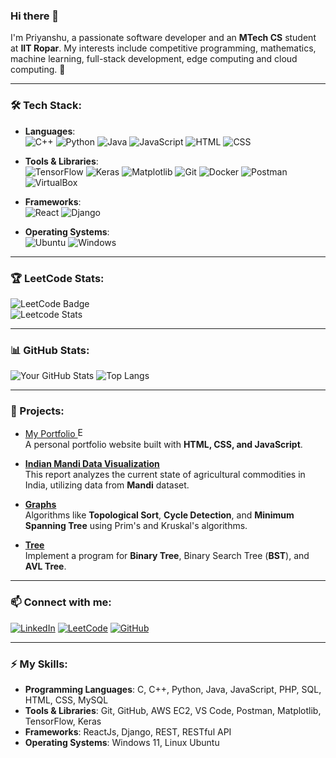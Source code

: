 ### Hi there 👋
I'm Priyanshu, a passionate software developer and an **MTech CS** student at **IIT Ropar**. My interests include competitive programming, mathematics, machine learning, full-stack development, edge computing and cloud computing. 🚀

---

### 🛠 Tech Stack:
- **Languages**:  
  ![C++](https://img.shields.io/badge/-C++-00599C?style=flat-square&logo=cplusplus&logoColor=white) ![Python](https://img.shields.io/badge/-Python-3776AB?style=flat-square&logo=python&logoColor=white) ![Java](https://img.shields.io/badge/-Java-007396?style=flat-square&logo=java&logoColor=white) ![JavaScript](https://img.shields.io/badge/-JavaScript-F7DF1E?style=flat-square&logo=javascript&logoColor=black) ![HTML](https://img.shields.io/badge/-HTML5-E34F26?style=flat-square&logo=html5&logoColor=white) ![CSS](https://img.shields.io/badge/-CSS3-1572B6?style=flat-square&logo=css3&logoColor=white)

- **Tools & Libraries**:  
  ![TensorFlow](https://img.shields.io/badge/-TensorFlow-FF6F00?style=flat-square&logo=tensorflow&logoColor=white) ![Keras](https://img.shields.io/badge/-Keras-D00000?style=flat-square&logo=keras&logoColor=white) ![Matplotlib](https://img.shields.io/badge/-Matplotlib-11557C?style=flat-square&logo=python&logoColor=white) ![Git](https://img.shields.io/badge/-Git-F05032?style=flat-square&logo=git&logoColor=white) ![Docker](https://img.shields.io/badge/-Docker-2496ED?style=flat-square&logo=docker&logoColor=white) ![Postman](https://img.shields.io/badge/-Postman-FF6C37?style=flat-square&logo=postman&logoColor=white) ![VirtualBox](https://img.shields.io/badge/-VirtualBox-183A61?style=flat-square&logo=virtualbox&logoColor=white)

- **Frameworks**:  
  ![React](https://img.shields.io/badge/-React-61DAFB?style=flat-square&logo=react&logoColor=white) ![Django](https://img.shields.io/badge/-Django-092E20?style=flat-square&logo=django&logoColor=white)

- **Operating Systems**:  
  ![Ubuntu](https://img.shields.io/badge/-Ubuntu-E95420?style=flat-square&logo=ubuntu&logoColor=white) ![Windows](https://img.shields.io/badge/-Windows_11-0078D6?style=flat-square&logo=windows&logoColor=white)

---

### 🏆 LeetCode Stats:
![LeetCode Badge](https://img.shields.io/badge/LeetCode-prianshukla-orange?style=flat&logo=leetcode)  
![Leetcode Stats](https://leetcard.jacoblin.cool/prianshukla?ext=heatmap)

---

### 📊 GitHub Stats:
![Your GitHub Stats](https://github-readme-stats.vercel.app/api?username=csePriyanshu&show_icons=true&theme=radical)
![Top Langs](https://github-readme-stats.vercel.app/api/top-langs/?username=csePriyanshu&layout=compact&theme=radical)

---

### 📂 Projects:
<!-- - [**Portfolio Website**](https://github.com/csePriyanshu/my-portfolio) -->
- <a href="https://csepriyanshu.github.io/priyanshu-portfolio/" target="_blank">My Portfolio <img src="https://img.icons8.com/material-outlined/24/FFFFFF/external-link.png" alt="External Link" style="width: 16px;"/></a><br>
  A personal portfolio website built with **HTML, CSS, and JavaScript**.
  
- [**Indian Mandi Data Visualization**](https://github.com/csePriyanshu/India-mandi-data-visualization)  
  This report analyzes the current state of agricultural commodities in India, utilizing data from **Mandi** dataset.
  
- [**Graphs**](https://github.com/csePriyanshu/Graphs)  
  Algorithms like **Topological Sort**, **Cycle Detection**, and **Minimum Spanning Tree** using Prim's and Kruskal's algorithms.

- [**Tree**](https://github.com/csePriyanshu/Tree)  
  Implement a program for **Binary Tree**, Binary Search Tree (**BST**), and **AVL Tree**.

---

### 📫 Connect with me:
[![LinkedIn](https://img.shields.io/badge/LinkedIn-blue?style=flat&logo=linkedin)](https://linkedin.com/in/prianshukla) [![LeetCode](https://img.shields.io/badge/LeetCode-orange?style=flat&logo=leetcode)](https://leetcode.com/prianshukla) [![GitHub](https://img.shields.io/badge/GitHub-black?style=flat&logo=github)](https://github.com/csePriyanshu)

---

### ⚡ My Skills:
- **Programming Languages**: C, C++, Python, Java, JavaScript, PHP, SQL, HTML, CSS, MySQL
- **Tools & Libraries**: Git, GitHub, AWS EC2, VS Code, Postman, Matplotlib, TensorFlow, Keras
- **Frameworks**: ReactJs, Django, REST, RESTful API
- **Operating Systems**: Windows 11, Linux Ubuntu



<!-- ## Check me out on -

<div>
  <a href="https://www.linkedin.com/in/prianshukla/" target="_blank"><img src="./images/linkedin-30.png" title="Linkedin"></a>&nbsp;&nbsp;
  <a href="https://leetcode.com/priyanshushukla5555/" target="_blank"><img src="./images/leetcode.png" title="Leetcode"></a>&nbsp;&nbsp;
  <a href="https://codepen.io/prianshukla" target="_blank"><img src="./images/codepen-30.png" title="Codepen"></a>&nbsp;&nbsp;
  <a href="https://www.instagram.com/_prianshukla/" target="_blank"><img src="./images/instagram-30.png" title="Instagram"></a>
</div>

## Tech I am familiar with and use more often !

  Front End :
  
  &nbsp;&nbsp;&nbsp;<img src="./images/javascript-50.png" style="width:50px" title="Javascript">&nbsp;&nbsp;&nbsp;<img src="./images/react-50.png" title="ReactJs">
  &nbsp;&nbsp;&nbsp;<img src="./images/html-5-50.png" title="HTML">&nbsp;&nbsp;&nbsp;<img src="./images/css3-50.png" title="CSS">
  &nbsp;&nbsp;&nbsp;<img src="./images/tailwindcss.png" width ="50px" title="TailwindCSS">&nbsp;&nbsp;&nbsp;<img src="./images/bootstrap-50.png" title="Boostrap">
  
  Back End :
  
  &nbsp;&nbsp;&nbsp;<img src="./images/javascript-50.png" style="width:50px" title="Javascript">&nbsp;&nbsp;&nbsp;<img src="./images/java-50.png" title="Java">
  &nbsp;&nbsp;&nbsp;<img src="./images/nodejs-50.png" style="width:50px" title="NodeJs">&nbsp;&nbsp;&nbsp;<img src="./images/mysql-logo-50.png" title="MySQL">
  &nbsp;&nbsp;&nbsp;<img src="./images/php-logo-50.png" title="PHP">
  
  Softwares :
  
  &nbsp;&nbsp;&nbsp;<img src="./images/github-50.png" style="width:50px" title="Github">&nbsp;&nbsp;&nbsp;
  <img src="./images/intellij-idea-50.png" style="width:50px" title="IntelliJ">&nbsp;&nbsp;&nbsp;<img src="./images/visual-studio-50.png" title="VS Code">
  &nbsp;&nbsp;&nbsp;<img src="./images/microsoft-excel-50.png" title="Excel">&nbsp;&nbsp;&nbsp;<img src="./images/microsoft-powerpoint-50.png" title="Power Point">
  &nbsp;&nbsp;&nbsp;<img src="./images/microsoft-word-50.png" title="MS Word">&nbsp;&nbsp;&nbsp;<img src="./images/canva-50.png" title="Canva">
  &nbsp;&nbsp;&nbsp;<img src="./images/blender-3d-50.png" title="Blender 3D">
  
  Coding Platforms :
    
  &nbsp;&nbsp;&nbsp;<a href="https://www.hackerrank.com/priyanshushukla8" target="_blank"><img src="./images/hackerrank-50.png" title="Hackerrank"></a>
  &nbsp;&nbsp;&nbsp;<a href="https://leetcode.com/priyanshushukla5555/" target="_blank"><img src="./images/leetcode-50.png" title="Leetcode"></a>
  &nbsp;&nbsp;&nbsp;<a href="https://www.codechef.com/users/roger_20" target="_blank"><img src="./images/codechef-img-50.png" title="CodeChef"></a> -->
  

<!---
csePriyanshu/csePriyanshu is a ✨ special ✨ repository because its `README.md` (this file) appears on your GitHub profile.
You can click the Preview link to take a look at your changes.
--->
